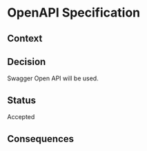# OpenAPI Specification

## Context



## Decision

Swagger Open API will be used.

## Status

Accepted

## Consequences

